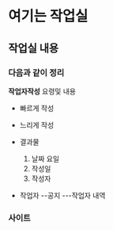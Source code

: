 # 여기는 작업실

## 작업실 내용

### 다음과 같이 정리
**작업자작성** 요령및 내용
- 빠르게 작성
- 느리게 작성
- 결과물

  1. 날짜 요일
  2. 작성일
  3. 작성자
 
- 작업자
  --공지
  ---작업자 내역


### 사이트
[](https://www.naver.com)
